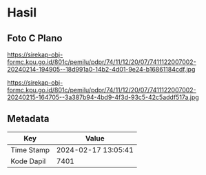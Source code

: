 # Hasil

## Foto C Plano

https://sirekap-obj-formc.kpu.go.id/801c/pemilu/pdpr/74/11/12/20/07/7411122007002-20240214-194905--18d991a0-14b2-4d01-9e24-b16861184cdf.jpg

https://sirekap-obj-formc.kpu.go.id/801c/pemilu/pdpr/74/11/12/20/07/7411122007002-20240215-164705--3a387b94-4bd9-4f3d-93c5-42c5addf517a.jpg


## Metadata

| Key        | Value               |
| ---------- | ------------------- |
| Time Stamp | 2024-02-17 13:05:41 |
| Kode Dapil | 7401                |



